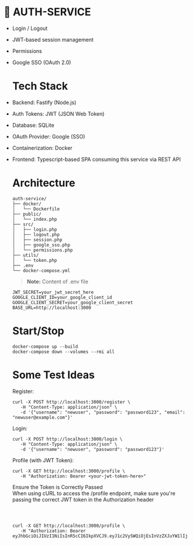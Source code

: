<h1>🔐 AUTH-SERVICE</h1>

* Login / Logout
* JWT-based session management
* Permissions
* Google SSO (OAuth 2.0)
  <br>
  <h1>Tech Stack</h1>

* Backend: Fastify (Node.js)
* Auth Tokens: JWT (JSON Web Token)
* Database: SQLite
* OAuth Provider: Google (SSO)
* Containerization: Docker
* Frontend: Typescript-based SPA consuming this service via REST API
  <br>
  <h1>Architecture</h1>
  
  ```
  auth-service/
  ├── docker/
  │   └── Dockerfile
  ├── public/
  │   └── index.php
  ├── src/
  │   ├── login.php
  │   ├── logout.php
  │   ├── session.php
  │   ├── google_sso.php
  │   └── permissions.php
  ├── utils/
  │   └── token.php
  ├── .env
  └── docker-compose.yml
  ```

  > **Note:** Content of .env file
  ```
  JWT_SECRET=your_jwt_secret_here
  GOOGLE_CLIENT_ID=your_google_client_id
  GOOGLE_CLIENT_SECRET=your_google_client_secret
  BASE_URL=http://localhost:3000
  ```
  <h1>Start/Stop</h1>

  ```
  docker-compose up --build
  docker-compose down --volumes --rmi all
  ```
  <h1>Some Test Ideas</h1>

  Register:
  ```
  curl -X POST http://localhost:3000/register \
     -H "Content-Type: application/json" \
     -d '{"username": "newuser", "password": "password123", "email": "newuser@example.com"}'
  ```
  Login:
  ```
  curl -X POST http://localhost:3000/login \
     -H "Content-Type: application/json" \
     -d '{"username": "newuser", "password": "password123"}'
  ```
  Profile (with JWT Token):
  ```
  curl -X GET http://localhost:3000/profile \
     -H "Authorization: Bearer <your-jwt-token-here>"
  ```
  Ensure the Token is Correctly Passed<br>
  When using cURL to access the /profile endpoint, make sure you're passing the correct JWT token in the Authorization header
  ```


  
  curl -X GET http://localhost:3000/profile \
     -H "Authorization: Bearer eyJhbGciOiJIUzI1NiIsInR5cCI6IkpXVCJ9.eyJ1c2VySWQiOjEsInVzZXJuYW1lIjoibmV3dXNlciIsImlhdCI6MTc0Njk5MjU0OSwiZXhwIjoxNzQ2OTk2MTQ5fQ.CwF6_N5CxBEoXpRTaa0Pcm2JIub3x1_pfn9He07DrZA"
  ```

